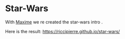 # Star-Wars

With [Maxime](https://github.com/Maxime-Bott) we re created the star-wars intro .

Here is the result: https://riccipierre.github.io/star-wars/
